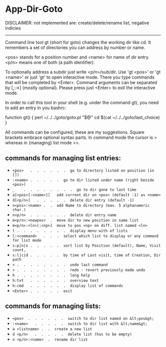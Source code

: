 # App-Dir-Goto

DISCLAIMER: not implemented are: create/delete/rename list, negative indicies

- - -

  Command line tool gt (short for goto) changes the working dir like cd.
  It remembers a set of directories you can address by number or name.

  &lt;pos> stands for a position number and &lt;name&gt; for name 
  of dir entry. &lt;p/n> means one of both (a path identifier).

  To optionally address a subdir just write &lt;p/n>/sub/dir.
  Use 'gt &lt;pos&gt;' or 'gt &lt;name&gt;' or just 'gt' to open interactive mode.
  There you type commands that will be completed by &lt;Enter&gt;.
  Command arguments can be separated by [,:-&gt;] (mostly optional).
  Please press just &lt;Enter&gt; to exit the interactive mode.

In order to call this tool in your shell (e.g. under the command gt), you need to add an entry in you bashrc:

function gt() { perl ~/../../goto/goto.pl "$@" cd $(cat ~/../../goto/last_choice) }


All commands can be configured, these are my suggestions.
Square brackets embrace optional syntax parts.
In command mode the cursor is &gt; whereas in (managing) list mode &gt;&gt;.

## commands for managing list entries:
                
- `<pos>   .  .  .  .  .  .  go to directory listed on position (in [])`
- `:<name> .  .  .  .  .  go to dir listed under name (right beside <pos>)`
- `_    .  .  .  .  .  .  .  .  go to dir gone to last time`
- `a[<pos>[:<name>]]   add current dir on <pos> (default -1) as <name>`
- `d[<p/n>]   .  .  .  .  .  delete dir entry (default -1)`
- `n<pos>:<name> .  .  add Name to directory (max. 5 alphanumeric char.)`
- `n<p/n>  .  .  .  .  .  .  delete dir entry name`
- `m<p/n>:<newpos>  .  move dir to new position in same list`
- `m<p/n>:<ln>[:<np>]  move to pos <np> on diff. list named <ln>`
- `l .  .  .  .  .  .  .  .  display menu with of lists`
- `l:<command>   .  .  .  select which list to display or any command for list mode`
- `s:p|n|v .  .  .  .  .  sort list by Position (default), Name, Visit count,`
- `s:l|c|d .  .  .  .  .  by time of Last visit, time of Creation, Dir path`
- `< .  .  .  .  .  .  .  .  undo last command`
- `> .  .  .  .  .  .  .  .  redo - revert previously made undo`
- `h .  .  .  .  .  .  .  .  long help`
- `h:txt   .  .  .  .  .  .  overview text`
- `h:cmd   .  .  .  .  .  .  display list of commands`
- `<Enter> .  .  .  .  .  exit`

## commands for managing lists:

- `<pos>  .  .  .  .  .  .  switch to dir list named on &lt;pos&gt;`
- `:<name>   .  .  .  .  .  switch to dir list with &lt;name&gt;`
- `a <listname> .  .  create a new list`
- `d <p/n>   .  .  .  .  .  delete list (has to be empty)`
- `n <p/n>:<name>  .  rename dir list`

